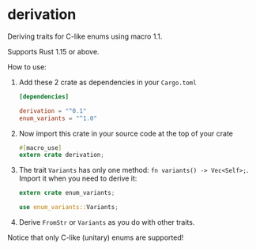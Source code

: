 # derivation
Deriving traits for C-like enums using macro 1.1.

Supports Rust 1.15 or above.

How to use:

1. Add these 2 crate as dependencies in your `Cargo.toml`

   ```toml
   [dependencies]
   
   derivation = "^0.1"
   enum_variants = "^1.0"
   ```

2. Now import this crate in your source code at the top of your crate

   ```rust
   #[macro_use]
   extern crate derivation;
   ```
   
3. The trait `Variants` has only one method: `fn variants() -> Vec<Self>;`.
   Import it when you need to derive it:

   ```rust
   extern crate enum_variants;
   
   use enum_variants::Variants;
   ```

4. Derive `FromStr` or `Variants` as you do with other traits.

Notice that only C-like (unitary) enums are supported!
